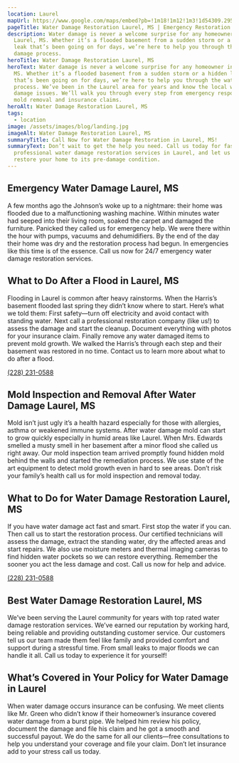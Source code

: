 ```yaml
---
location: Laurel
mapUrl: https://www.google.com/maps/embed?pb=!1m18!1m12!1m3!1d54309.295280013815!2d-89.17251223077793!3d31.70685329922319!2m3!1f0!2f0!3f0!3m2!1i1024!2i768!4f13.1!3m3!1m2!1s0x8883343d08800da3%3A0xa2d76177ff09bbf2!2sLaurel%2C%20MS%2C%20USA!5e0!3m2!1sen!2sca!4v1726105606900!5m2!1sen!2sca
pageTitle: Water Damage Restoration Laurel, MS | Emergency Restoration
description: Water damage is never a welcome surprise for any homeowner in
  Laurel, MS. Whether it’s a flooded basement from a sudden storm or a hidden
  leak that’s been going on for days, we’re here to help you through the water
  damage process.
heroTitle: Water Damage Restoration Laurel, MS
heroText: Water damage is never a welcome surprise for any homeowner in Laurel,
  MS. Whether it’s a flooded basement from a sudden storm or a hidden leak
  that’s been going on for days, we’re here to help you through the water damage
  process. We’ve been in the Laurel area for years and know the local water
  damage issues. We’ll walk you through every step from emergency response to
  mold removal and insurance claims.
heroAlt: Water Damage Restoration Laurel, MS
tags:
  - location
image: /assets/images/blog/landing.jpg
imageAlt: Water Damage Restoration Laurel, MS
summaryTitle: Call Now for Water Damage Restoration in Laurel, MS!
summaryText: Don’t wait to get the help you need. Call us today for fast,
  professional water damage restoration services in Laurel, and let us help you
  restore your home to its pre-damage condition.
---
```

## Emergency Water Damage Laurel, MS

A few months ago the Johnson’s woke up to a nightmare: their home was flooded due to a malfunctioning washing machine. Within minutes water had seeped into their living room, soaked the carpet and damaged the furniture. Panicked they called us for emergency help. We were there within the hour with pumps, vacuums and dehumidifiers. By the end of the day their home was dry and the restoration process had begun. In emergencies like this time is of the essence. Call us now for 24/7 emergency water damage restoration services.

## What to Do After a Flood in Laurel, MS

Flooding in Laurel is common after heavy rainstorms. When the Harris’s basement flooded last spring they didn’t know where to start. Here’s what we told them: First safety—turn off electricity and avoid contact with standing water. Next call a professional restoration company (like us!) to assess the damage and start the cleanup. Document everything with photos for your insurance claim. Finally remove any water damaged items to prevent mold growth. We walked the Harris’s through each step and their basement was restored in no time. Contact us to learn more about what to do after a flood.

[(228) 231-0588](tel:228-231-0588)

## Mold Inspection and Removal After Water Damage Laurel, MS

Mold isn’t just ugly it’s a health hazard especially for those with allergies, asthma or weakened immune systems. After water damage mold can start to grow quickly especially in humid areas like Laurel. When Mrs. Edwards smelled a musty smell in her basement after a minor flood she called us right away. Our mold inspection team arrived promptly found hidden mold behind the walls and started the remediation process. We use state of the art equipment to detect mold growth even in hard to see areas. Don’t risk your family’s health call us for mold inspection and removal today.

## What to Do for Water Damage Restoration Laurel, MS

If you have water damage act fast and smart. First stop the water if you can. Then call us to start the restoration process. Our certified technicians will assess the damage, extract the standing water, dry the affected areas and start repairs. We also use moisture meters and thermal imaging cameras to find hidden water pockets so we can restore everything. Remember the sooner you act the less damage and cost. Call us now for help and advice.

[(228) 231-0588](tel:228-231-0588)

## Best Water Damage Restoration Laurel, MS

We’ve been serving the Laurel community for years with top rated water damage restoration services. We’ve earned our reputation by working hard, being reliable and providing outstanding customer service. Our customers tell us our team made them feel like family and provided comfort and support during a stressful time. From small leaks to major floods we can handle it all. Call us today to experience it for yourself!

## What’s Covered in Your Policy for Water Damage in Laurel

When water damage occurs insurance can be confusing. We meet clients like Mr. Green who didn’t know if their homeowner’s insurance covered water damage from a burst pipe. We helped him review his policy, document the damage and file his claim and he got a smooth and successful payout. We do the same for all our clients—free consultations to help you understand your coverage and file your claim. Don’t let insurance add to your stress call us today.
